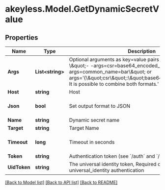 # akeyless.Model.GetDynamicSecretValue

## Properties

Name | Type | Description | Notes
------------ | ------------- | ------------- | -------------
**Args** | **List&lt;string&gt;** | Optional arguments as key&#x3D;value pairs or JSON strings, e.g - \\\&quot;- -args&#x3D;csr&#x3D;base64_encoded_csr - -args&#x3D;common_name&#x3D;bar\\\&quot; or args&#x3D;&#39;{\\\&quot;csr\\\&quot;:\\\&quot;base64_encoded_csr\\\&quot;}. It is possible to combine both formats.&#39; | [optional] 
**Host** | **string** | Host | [optional] 
**Json** | **bool** | Set output format to JSON | [optional] [default to false]
**Name** | **string** | Dynamic secret name | 
**Target** | **string** | Target Name | [optional] 
**Timeout** | **long** | Timeout in seconds | [optional] [default to 15]
**Token** | **string** | Authentication token (see &#x60;/auth&#x60; and &#x60;/configure&#x60;) | [optional] 
**UidToken** | **string** | The universal identity token, Required only for universal_identity authentication | [optional] 

[[Back to Model list]](../README.md#documentation-for-models) [[Back to API list]](../README.md#documentation-for-api-endpoints) [[Back to README]](../README.md)

